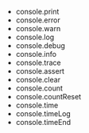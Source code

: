 - console.print
- console.error
- console.warn
- console.log
- console.debug
- console.info
- console.trace
- console.assert
- console.clear
- console.count
- console.countReset
- console.time
- console.timeLog
- console.timeEnd
